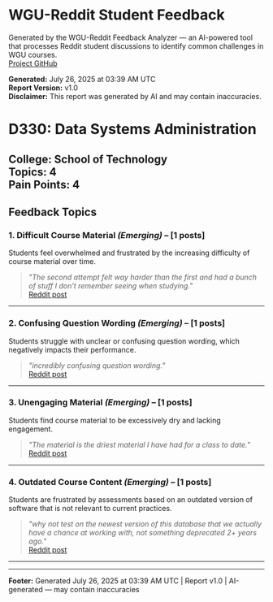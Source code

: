 # WGU-Reddit Student Feedback

Generated by the WGU-Reddit Feedback Analyzer — an AI-powered tool that processes Reddit student discussions to identify common challenges in WGU courses.  
[Project GitHub](https://wgudataninja.github.io/wgu-reddit-monitoring-pipeline/)

**Generated:** July 26, 2025 at 03:39 AM UTC  
**Report Version:** v1.0  
**Disclaimer:** This report was generated by AI and may contain inaccuracies.  
# D330: Data Systems Administration
**College:** School of Technology  
**Topics:** 4  
**Pain Points:** 4  
---
## Feedback Topics
### 1. Difficult Course Material _(Emerging)_ – [1 posts]
Students feel overwhelmed and frustrated by the increasing difficulty of course material over time.  
> _"The second attempt felt way harder than the first and had a bunch of stuff I don’t remember seeing when studying."_  
> [Reddit post](https://reddit.com/comments/1le5t86)  
---
### 2. Confusing Question Wording _(Emerging)_ – [1 posts]
Students struggle with unclear or confusing question wording, which negatively impacts their performance.  
> _"incredibly confusing question wording."_  
> [Reddit post](https://reddit.com/comments/1le5t86)  
---
### 3. Unengaging Material _(Emerging)_ – [1 posts]
Students find course material to be excessively dry and lacking engagement.  
> _"The material is the driest material I have had for a class to date."_  
> [Reddit post](https://reddit.com/comments/1lne8x5)  
---
### 4. Outdated Course Content _(Emerging)_ – [1 posts]
Students are frustrated by assessments based on an outdated version of software that is not relevant to current practices.  
> _"why not test on the newest version of this database that we actually have a chance at working with, not something deprecated 2+ years ago."_  
> [Reddit post](https://reddit.com/comments/1lne8x5)  
---
---
**Footer:** Generated July 26, 2025 at 03:39 AM UTC | Report v1.0 | AI-generated — may contain inaccuracies  